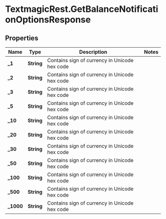 # TextmagicRest.GetBalanceNotificationOptionsResponse

## Properties
Name | Type | Description | Notes
------------ | ------------- | ------------- | -------------
**_1** | **String** | Contains sign of currency in Unicode hex code | 
**_2** | **String** | Contains sign of currency in Unicode hex code | 
**_3** | **String** | Contains sign of currency in Unicode hex code | 
**_5** | **String** | Contains sign of currency in Unicode hex code | 
**_10** | **String** | Contains sign of currency in Unicode hex code | 
**_20** | **String** | Contains sign of currency in Unicode hex code | 
**_30** | **String** | Contains sign of currency in Unicode hex code | 
**_50** | **String** | Contains sign of currency in Unicode hex code | 
**_100** | **String** | Contains sign of currency in Unicode hex code | 
**_500** | **String** | Contains sign of currency in Unicode hex code | 
**_1000** | **String** | Contains sign of currency in Unicode hex code | 


